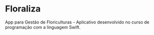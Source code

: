 # Floraliza
App para Gestão de Floriculturas - Aplicativo desenvolvido no curso de programação com a linguagem Swift.
